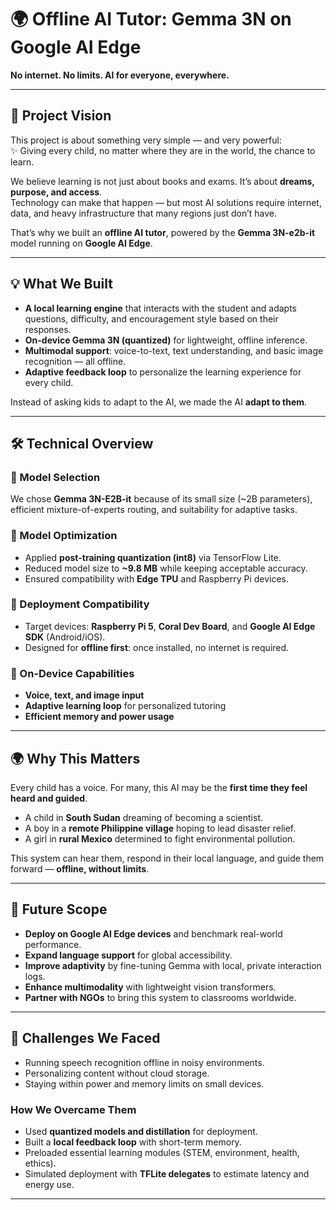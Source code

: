 # 🌍 Offline AI Tutor: Gemma 3N on Google AI Edge

**No internet. No limits. AI for everyone, everywhere.**

---

## 📖 Project Vision
This project is about something very simple — and very powerful:  
✨ Giving every child, no matter where they are in the world, the chance to learn.  

We believe learning is not just about books and exams. It’s about **dreams, purpose, and access**.  
Technology can make that happen — but most AI solutions require internet, data, and heavy infrastructure that many regions just don’t have.  

That’s why we built an **offline AI tutor**, powered by the **Gemma 3N-e2b-it** model running on **Google AI Edge**.  

---

## 💡 What We Built
- **A local learning engine** that interacts with the student and adapts questions, difficulty, and encouragement style based on their responses.  
- **On-device Gemma 3N (quantized)** for lightweight, offline inference.  
- **Multimodal support**: voice-to-text, text understanding, and basic image recognition — all offline.  
- **Adaptive feedback loop** to personalize the learning experience for every child.  

Instead of asking kids to adapt to the AI, we made the AI **adapt to them**.  

---

## 🛠️ Technical Overview
### 🔹 Model Selection
We chose **Gemma 3N-E2B-it** because of its small size (~2B parameters), efficient mixture-of-experts routing, and suitability for adaptive tasks.

### 🔹 Model Optimization
- Applied **post-training quantization (int8)** via TensorFlow Lite.  
- Reduced model size to **~9.8 MB** while keeping acceptable accuracy.  
- Ensured compatibility with **Edge TPU** and Raspberry Pi devices.

### 🔹 Deployment Compatibility
- Target devices: **Raspberry Pi 5**, **Coral Dev Board**, and **Google AI Edge SDK** (Android/iOS).  
- Designed for **offline first**: once installed, no internet is required.

### 🔹 On-Device Capabilities
- **Voice, text, and image input**  
- **Adaptive learning loop** for personalized tutoring  
- **Efficient memory and power usage**  

---

## 🌍 Why This Matters
Every child has a voice. For many, this AI may be the **first time they feel heard and guided**.  

- A child in **South Sudan** dreaming of becoming a scientist.  
- A boy in a **remote Philippine village** hoping to lead disaster relief.  
- A girl in **rural Mexico** determined to fight environmental pollution.  

This system can hear them, respond in their local language, and guide them forward — **offline, without limits**.

---

## 🚀 Future Scope
- **Deploy on Google AI Edge devices** and benchmark real-world performance.  
- **Expand language support** for global accessibility.  
- **Improve adaptivity** by fine-tuning Gemma with local, private interaction logs.  
- **Enhance multimodality** with lightweight vision transformers.  
- **Partner with NGOs** to bring this system to classrooms worldwide.  

---

## 🤝 Challenges We Faced
- Running speech recognition offline in noisy environments.  
- Personalizing content without cloud storage.  
- Staying within power and memory limits on small devices.  

### How We Overcame Them
- Used **quantized models and distillation** for deployment.  
- Built a **local feedback loop** with short-term memory.  
- Preloaded essential learning modules (STEM, environment, health, ethics).  
- Simulated deployment with **TFLite delegates** to estimate latency and energy use.  

---

